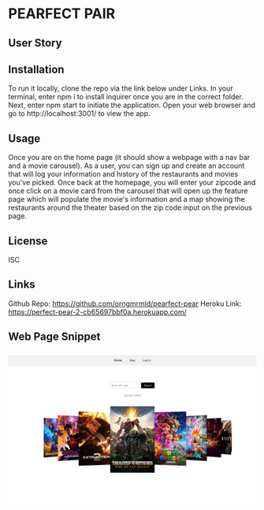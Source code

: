 # PEARFECT PAIR

## User Story

## Installation

To run it locally, clone the repo via the link below under Links. In your terminal, enter npm i to install inquirer once you are in the correct folder. Next, enter npm start to initiate the application. Open your web browser and go to http://localhost:3001/ to view the app. 

## Usage

Once you are on the home page (it should show a webpage with a nav bar and a movie carousel). As a user, you can sign up and create an account that will log your information and history of the restaurants and movies you've picked. Once back at the homepage, you will enter your zipcode and once click on a movie card from the carousel that will open up the feature page which will populate the movie's information and a map showing the restaurants around the theater based on the zip code input on the previous page. 

## License
ISC

## Links

Github Repo: https://github.com/orngmrmld/pearfect-pear
Heroku Link: https://perfect-pear-2-cb65697bbf0a.herokuapp.com/

## Web Page Snippet
![screenshot](./assets/localhost_3001_.png)
